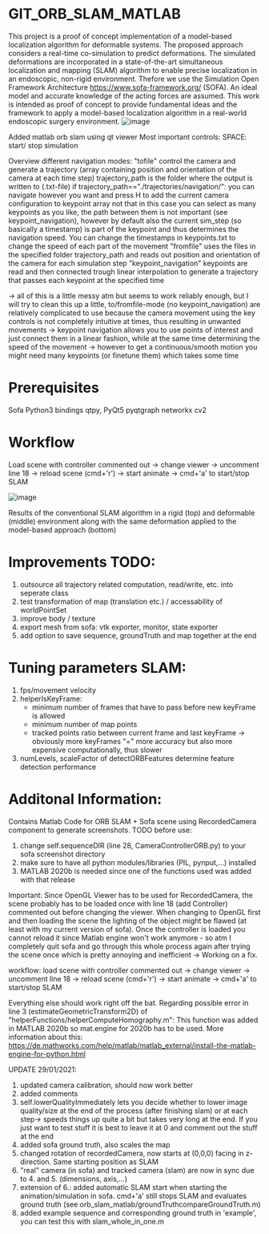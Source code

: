 # GIT_ORB_SLAM_MATLAB
This project is a proof of concept implementation of a model-based localization algorithm for deformable systems. The proposed approach considers a real-time co-simulation to predict deformations. The simulated deformations are incorporated in a state-of-the-art simultaneous localization and mapping (SLAM) algorithm to enable precise localization in an endoscopic, non-rigid environment.
Thefore we use the Simulation Open Framework Architecture https://www.sofa-framework.org/ (SOFA).
An ideal model and accurate knowledge of the acting forces are assumed. 
This work is intended as proof of concept to provide fundamental ideas and the framework to apply a model-based localization algorithm in a real-world endoscopic surgery environment. 
![image](https://user-images.githubusercontent.com/62347327/136781115-92a76623-bb7b-4751-8c9d-59e531e68ec0.png)


 Added matlab orb slam using qt viewer
 Most important controls:
 SPACE: start/ stop simulation
 
 Overview different navigation modes:
 "tofile"
        control the camera and generate a trajectory (array containing position and orientation of the camera at each time step)
        trajectory_path is the folder where the output is written to (.txt-file)
        if trajectory_path=="./trajectories/navigation/": you can navigate however you want and press H to add the current camera configuration to keypoint array
        not that in this case you can select as many keypoints as you like, the path between them is not important (see keypoint_navigation), however by default also the current sim_step (so basically a timestamp) is part of the keypoint and thus determines the navigation speed. You can change the timestamps in keypoints.txt to change the speed of each part of the movement
 "fromfile"
        uses the files in the specified folder trajectory_path and reads out position and orientation of the camera for each simulation step
 "keypoint_navigation"
        keypoints are read and then connected trough linear interpolation to generate a trajectory that passes each keypoint at the specified time
        
-> all of this is a little messy atm but seems to work reliably enough, but I will try to clean this up a little, to/fromfile-mode (no keypoint_navigation) are relatively complicated to use because the camera movement using the key controls is not completely intuitive at times, thus resulting in unwanted movements
-> keypoint navigation allows you to use points of interest and just connect them in a linear fashion, while at the same time determining the speed of the movement
-> however to get a continuous/smooth motion you might need many keypoints (or finetune them) which takes some time
 
# Prerequisites
Sofa Python3 bindings
qtpy, PyQt5
pyqtgraph
networkx
cv2

# Workflow
Load scene with controller commented out -> change viewer -> uncomment line 18 -> reload scene (cmd+'r') -> start animate ->  cmd+'a' to start/stop SLAM 

![image](https://user-images.githubusercontent.com/62347327/136782384-84e4775f-31ad-41c9-9d52-1d109d8746b8.png)

Results of the conventional SLAM algorithm in a rigid (top) and deformable (middle) environment along with the same deformation applied to the model-based approach (bottom)



# Improvements TODO:
 1. outsource all trajectory related computation, read/write, etc. into seperate class
 2. test transformation of map (translation etc.) / accessability of worldPointSet
 3. improve body / texture
 4. export mesh from sofa: vtk exporter, monitor, state exporter
 5. add option to save sequence, groundTruth and map together at the end 
 
 
 # Tuning parameters SLAM:
 1. fps/movement velocity
 2. helperIsKeyFrame: 
     - minimum number of frames that have to pass before new keyFrame is allowed
     - minimum number of map points
     - tracked points ratio between current frame and last keyFrame
     -> obviously more keyFrames "=" more accuracy but also more expensive computationally, thus slower
 3. numLevels, scaleFactor of detectORBFeatures determine feature detection performance
 
 
 
#  Additonal Information:

Contains Matlab Code for ORB SLAM + Sofa scene using RecordedCamera component to generate screenshots.
TODO before use:
1. change self.sequenceDIR (line 28, CameraControllerORB.py) to your sofa screenshot directory
2. make sure to have all python modules/libraries (PIL, pynput,...) installed
3. MATLAB 2020b is needed since one of the functions used was added with that release

Important: Since OpenGL Viewer has to be used for RecordedCamera, the scene probably has to be loaded once with line 18 (add Controller) commented out before changing the viewer. 
When changing to OpenGL first and then loading the scene the lighting of the object might be flawed (at least with my current version of sofa). Once the controller is loaded you cannot reload it since Matlab engine won't work anymore - so atm I completely quit sofa and go through this whole process again after trying the scene once which is pretty annoying and inefficient -> Working on a fix.

workflow: load scene with controller commented out -> change viewer -> uncomment line 18 -> reload scene (cmd+'r') -> start animate ->  cmd+'a' to start/stop SLAM 

Everything else should work right off the bat. 
Regarding possible error in line 3 (estimateGeometricTransform2D) of "helperFunctions/helperComputeHomography.m": This function was added in MATLAB 2020b so mat.engine for 2020b has to be used.
More information about this: https://de.mathworks.com/help/matlab/matlab_external/install-the-matlab-engine-for-python.html

UPDATE 29/01/2021:
1. updated camera calibration, should now work better
2. added comments
3. self.lowerQualityImmediately lets you decide whether to lower image quality/size at the end of the process (after finishing slam) or at each step-> speeds things up quite a bit but takes very long at the end. If you just want to test stuff it is best to leave it at 0 and comment out the stuff at the end
4. added sofa ground truth, also scales the map
5. changed rotation of recordedCamera, now starts at (0,0,0) facing in z-direction. Same starting position as SLAM
6. "real" camera (in sofa) and tracked camera (slam) are now in sync due to 4. and 5. (dimensions, axis,...) 
7. extension of 6.: added automatic SLAM start when starting the animation/simulation in sofa. cmd+'a' still stops SLAM and evaluates ground truth (see orb_slam_matlab/groundTruthcompareGroundTruth.m)
8. added example sequence and corresponding ground truth in 'example', you can test this with slam_whole_in_one.m



